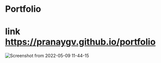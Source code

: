 # Portfolio


# link https://pranaygv.github.io/portfolio


![Screenshot from 2022-05-09 11-44-15](https://user-images.githubusercontent.com/89679188/167351159-7cb1d6e1-d25b-4956-9ab1-863b7a9fdb3e.png)
